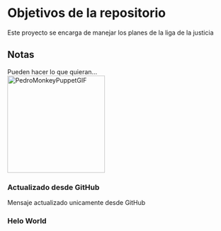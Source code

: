 # Objetivos de la repositorio

Este proyecto se encarga de manejar los planes de la liga de la justicia


## Notas
Pueden hacer lo que quieran...
</br>
<img src="https://github.com/user-attachments/assets/3b94031a-6ba7-4fe5-b942-ee5e9ad0a2dc" alt="PedroMonkeyPuppetGIF" width="220" />

### Actualizado desde GitHub
Mensaje actualizado unicamente desde GitHub

### Helo World
